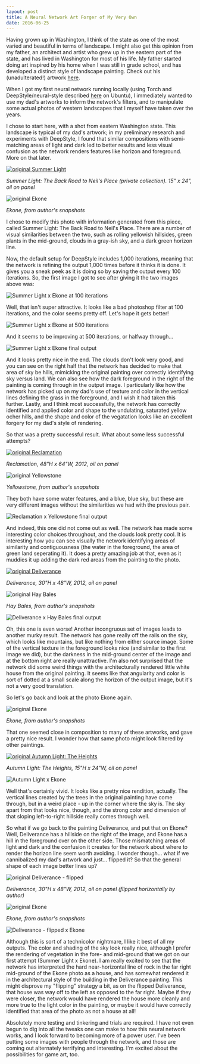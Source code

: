 ```yaml
---
layout: post
title: A Neural Network Art Forger of My Very Own
date: 2016-06-25
---
```


Having grown up in Washington, I think of the state as one of the most varied and beautiful in terms of landscape. I might also get this opinion from my father, an architect and artist who grew up in the eastern part of the state, and has lived in Washington for most of his life. My father started doing art inspired by his home when I was still in grade school, and has developed a distinct style of landscape painting. Check out his (unadulterated!) artwork [here](http://scottallenarchitectureseattle.com/artwork/).

When I got my first neural network running locally (using Torch and DeepStyle/neural-style described [here](https://github.com/jcjohnson/neural-style) on Ubuntu), I immediately wanted to use my dad's artworks to inform the network's filters, and to manipulate some actual photos of western landscapes that I myself have taken over the years.

I chose to start here, with a shot from eastern Washington state. This landscape is typical of my dad's artwork; in my preliminary research and experiments with DeepStyle, I found that similar compositions with semi-matching areas of light and dark led to better results and less visual confusion as the network renders features like horizon and foreground. More on that later.

[![original Summer Light](/img/SummerLightTheBackRoadtoNeils.jpg)](http://scottallenarchitectureseattle.com/artwork/)

*Summer Light: The Back Road to Neil's Place (private collection). 15" x 24", oil on panel*

![original Ekone](/img/ekone-1004.jpg) 

*Ekone, from author's snapshots*

I chose to modify this photo with information generated from this piece, called Summer Light: The Back Road to Neil's Place. There are a number of visual similarities between the two, such as rolling yellowish hillsides, green plants in the mid-ground, clouds in a gray-ish sky, and a dark green horizon line.

Now, the default setup for DeepStyle includes 1,000 iterations, meaning that the network is refining the output 1,000 times before it thinks it is done. It gives you a sneak peek as it is doing so by saving the output every 100 iterations. So, the first image I got to see after giving it the two images above was:

![Summer Light x Ekone at 100 iterations](/img/Ekone%20to%20Summer%20Light%20out_100.png)

Well, that isn't super attractive. It looks like a bad photoshop filter at 100 iterations, and the color seems pretty off. Let's hope it gets better!

![Summer Light x Ekone at 500 iterations](/img/Ekone%20to%20Summer%20Light%20out_500.png)

And it seems to be improving at 500 iterations, or halfway through...

![Summer Light x Ekone final output](/img/Ekone%20to%20Summer%20Light%20out.png)

And it looks pretty nice in the end. The clouds don't look very good, and you can see on the right half that the network has decided to make that area of sky be hills, mimicking the original painting over correctly identifying sky versus land. We can also see how the dark foreground in the right of the painting is coming through in the output image. I particularly like how the network has picked up on my dad's use of texture and color in the vertical lines defining the grass in the foreground, and I wish it had taken this further. Lastly, and I think most successfully, the network has correctly identified and applied color and shape to the undulating, saturated yellow ocher hills, and the shape and color of the vegatation looks like an excellent forgery for my dad's style of rendering.

So that was a pretty successful result. What about some less successful attempts?

[![original Reclamation](/img/Reclamation.jpg)](http://scottallenarchitectureseattle.com/artwork/)

*Reclamation, 48"H x 64"W, 2012, oil on panel*

![original Yellowstone](/img/Yellowstone.jpg)

*Yellowstone, from author's snapshots*

They both have some water features, and a blue, blue sky, but these are very different images without the similarities we had with the previous pair. 

![Reclamation x Yellowstone final output](/img/Reclamation%20and%20barbed%20wire%20ball.png)

And indeed, this one did not come out as well. The network has made some interesting color choices throughout, and the clouds look pretty cool. It is interesting how you can see visually the network identifying areas of similarity and contiguousness (the water in the foreground, the area of green land seperating it). It does a pretty amazing job at that, even as it muddies it up adding the dark red areas from the painting to the photo.

[![original Deliverance](/img/Deliverance.jpg)](http://scottallenarchitectureseattle.com/artwork/)

*Deliverance, 30"H x 48"W, 2012, oil on panel*

![original Hay Bales](/img/Hay.jpg)

*Hay Bales, from author's snapshots*

![Deliverance x Hay Bales final output](/img/Deliverance%20to%20Hay.png)

Oh, this one is even worse! Another incongruous set of images leads to another murky result. The network has gone really off the rails on the sky, which looks like mountains, but like nothing from either source image. Some of the vertical texture in the foreground looks nice (and similar to the first image we did), but the darkness in the mid-ground center of the image and at the bottom right are really unattractive. I'm also not surprised that the network did some weird things with the architecturally rendered little white house from the original painting. It seems like that angularity and color is sort of dotted at a small scale along the horizon of the output image, but it's not a very good translation.

So let's go back and look at the photo Ekone again. 

![original Ekone](/img/ekone-1004.jpg) 

*Ekone, from author's snapshots*

That one seemed close in composition to many of these artworks, and gave a pretty nice result. I wonder how that same photo might look filtered by other paintings.

[![original Autumn Light: The Heights](/img/AutumnLightTheHeights.jpg)](http://scottallenarchitectureseattle.com/artwork/)

*Autumn Light: The Heights, 15"H x 24"W, oil on panel*

![Autumn Light x Ekone](/img/autnumn%20to%20ekone.png)

Well that's certainly vivid. It looks like a pretty nice rendition, actually. The vertical lines created by the trees in the original painting have come through, but in a weird place - up in the corner where the sky is. The sky apart from that looks nice, though, and the strong color and dimension of that sloping left-to-right hillside really comes through well.

So what if we go back to the painting Deliverance, and put that on Ekone? Well, Deliverance has a hillside on the right of the image, and Ekone has a hill in the foreground over on the other side. Those mismatching areas of light and dark and the confusion it creates for the network about where to render the horizon line seem worth avoiding. I wonder though... what if we cannibalized my dad's artwork and just... flipped it? So that the general shape of each image better lines up?

![original Deliverance - flipped](/img/252505_Deliverance.jpg)

*Deliverance, 30"H x 48"W, 2012, oil on panel (flipped horizontally by author)*

![original Ekone](/img/ekone-1004.jpg) 

*Ekone, from author's snapshots*

![Deliverance - flipped x Ekone](/img/deliveranceflippedxekone.png)

Although this is sort of a technicolor nightmare, I like it best of all my outputs. The color and shading of the sky look really nice, although I prefer the rendering of vegetation in the fore- and mid-ground that we got on our first attempt (Summer Light x Ekone). I am really excited to see that the network has interpreted the hard near-horizontal line of rock in the far right mid-ground of the Ekone photo as a house, and has somewhat rendered it in the architectural style of the building in the Deliverance painting. This might disprove my "flipping" strategy a bit, as on the flipped Deliverance, that house was way off to the left as opposed to the far right. Maybe if they were closer, the network would have rendered the house more cleanly and more true to the light color in the painting, or maybe it would have correctly identified that area of the photo as not a house at all!

Absolutely more testing and tinkering and trials are required. I have not even begun to dig into all the tweaks one can make to how this neural network works, and I look forward to becoming more of a power user. I've been putting some images with people through the network, and those are coming out alternately terrifying and interesting. I'm excited about the possibilities for game art, too. 





